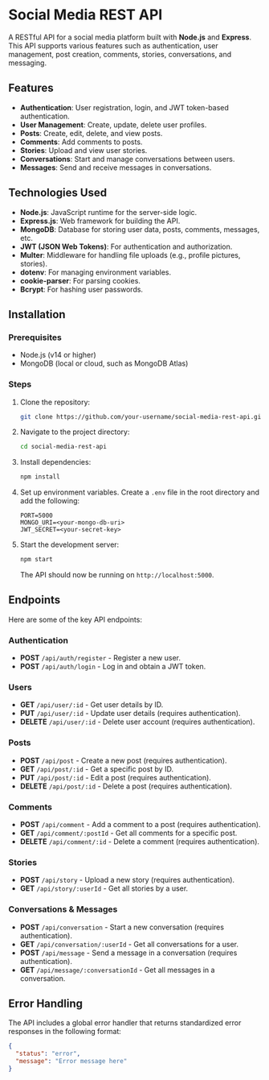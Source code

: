 # Social Media REST API

A RESTful API for a social media platform built with **Node.js** and **Express**. This API supports various features such as authentication, user management, post creation, comments, stories, conversations, and messaging.

## Features

- **Authentication**: User registration, login, and JWT token-based authentication.
- **User Management**: Create, update, delete user profiles.
- **Posts**: Create, edit, delete, and view posts.
- **Comments**: Add comments to posts.
- **Stories**: Upload and view user stories.
- **Conversations**: Start and manage conversations between users.
- **Messages**: Send and receive messages in conversations.

## Technologies Used

- **Node.js**: JavaScript runtime for the server-side logic.
- **Express.js**: Web framework for building the API.
- **MongoDB**: Database for storing user data, posts, comments, messages, etc.
- **JWT (JSON Web Tokens)**: For authentication and authorization.
- **Multer**: Middleware for handling file uploads (e.g., profile pictures, stories).
- **dotenv**: For managing environment variables.
- **cookie-parser**: For parsing cookies.
- **Bcrypt**: For hashing user passwords.

## Installation

### Prerequisites

- Node.js (v14 or higher)
- MongoDB (local or cloud, such as MongoDB Atlas)

### Steps

1. Clone the repository:

    ```bash
    git clone https://github.com/your-username/social-media-rest-api.git
    ```

2. Navigate to the project directory:

    ```bash
    cd social-media-rest-api
    ```

3. Install dependencies:

    ```bash
    npm install
    ```

4. Set up environment variables. Create a `.env` file in the root directory and add the following:

    ```
    PORT=5000
    MONGO_URI=<your-mongo-db-uri>
    JWT_SECRET=<your-secret-key>
    ```

5. Start the development server:

    ```bash
    npm start
    ```

    The API should now be running on `http://localhost:5000`.

## Endpoints

Here are some of the key API endpoints:

### Authentication

- **POST** `/api/auth/register` - Register a new user.
- **POST** `/api/auth/login` - Log in and obtain a JWT token.

### Users

- **GET** `/api/user/:id` - Get user details by ID.
- **PUT** `/api/user/:id` - Update user details (requires authentication).
- **DELETE** `/api/user/:id` - Delete user account (requires authentication).

### Posts

- **POST** `/api/post` - Create a new post (requires authentication).
- **GET** `/api/post/:id` - Get a specific post by ID.
- **PUT** `/api/post/:id` - Edit a post (requires authentication).
- **DELETE** `/api/post/:id` - Delete a post (requires authentication).

### Comments

- **POST** `/api/comment` - Add a comment to a post (requires authentication).
- **GET** `/api/comment/:postId` - Get all comments for a specific post.
- **DELETE** `/api/comment/:id` - Delete a comment (requires authentication).

### Stories

- **POST** `/api/story` - Upload a new story (requires authentication).
- **GET** `/api/story/:userId` - Get all stories by a user.

### Conversations & Messages

- **POST** `/api/conversation` - Start a new conversation (requires authentication).
- **GET** `/api/conversation/:userId` - Get all conversations for a user.
- **POST** `/api/message` - Send a message in a conversation (requires authentication).
- **GET** `/api/message/:conversationId` - Get all messages in a conversation.

## Error Handling

The API includes a global error handler that returns standardized error responses in the following format:

```json
{
  "status": "error",
  "message": "Error message here"
}
